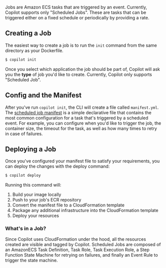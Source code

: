 Jobs are Amazon ECS tasks that are triggered by an event. Currently, Copilot supports only "Scheduled Jobs".
These are tasks that can be triggered either on a fixed schedule or periodically by providing a rate.

## Creating a Job

The easiest way to create a job is to run the `init` command from the same directory as your Dockerfile.

```bash
$ copilot init
```

Once you select which application the job should be part of, Copilot will ask you the __type__ of
job you'd like to create. Currently, Copilot only supports "Scheduled Job".

## Config and the Manifest

After you've run `copilot init`, the CLI will create a file called `manifest.yml`.
The [scheduled job manifest](../manifest/scheduled-job.en.md) is a simple declarative file that 
contains the most common configuration for a task that's triggered by a scheduled event. For example,
you can configure when you'd like to trigger the job, the container size, the timeout for the task, as well as
how many times to retry in case of failures.

## Deploying a Job

Once you've configured your manifest file to satisfy your requirements, you can deploy the changes with the deploy command:
```bash
$ copilot deploy
```

Running this command will:

1. Build your image locally  
2. Push to your job's ECR repository  
3. Convert the manifest file to a CloudFormation template  
4. Package any additional infrastructure into the CloudFormation template  
5. Deploy your resources

### What's in a Job?

Since Copilot uses CloudFormation under the hood, all the resources created are visible and tagged by Copilot.
Scheduled Jobs are composed of an AmazonECS Task Definition, Task Role, Task Execution Role, 
a Step Function State Machine for retrying on failures, and finally an Event Rule to trigger the state machine.

 